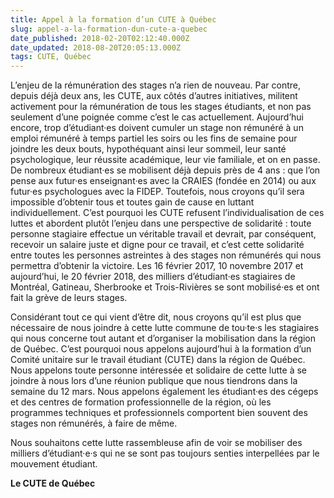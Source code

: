```yaml
---
title: Appel à la formation d’un CUTE à Québec
slug: appel-a-la-formation-dun-cute-a-quebec
date_published: 2018-02-20T02:12:40.000Z
date_updated: 2018-08-20T20:05:13.000Z
tags: CUTE, Québec
---
```


L’enjeu de la rémunération des stages n’a rien de nouveau. Par contre, depuis déjà deux ans, les CUTE, aux côtés d’autres initiatives, militent activement pour la rémunération de tous les stages étudiants, et non pas seulement d’une poignée comme c’est le cas actuellement. Aujourd’hui encore, trop d’étudiant·es doivent cumuler un stage non rémunéré à un emploi rémunéré à temps partiel les soirs ou les fins de semaine pour joindre les deux bouts, hypothéquant ainsi leur sommeil, leur santé psychologique, leur réussite académique, leur vie familiale, et on en passe. De nombreux étudiant·es se mobilisent déjà depuis près de 4 ans : que l’on pense aux futur·es enseignant·es avec la CRAIES (fondée en 2014) ou aux futur·es psychologues avec la FIDEP. Toutefois, nous croyons qu’il sera impossible d’obtenir tous et toutes gain de cause en luttant individuellement. C’est pourquoi les CUTE refusent l’individualisation de ces luttes et abordent plutôt l’enjeu dans une perspective de solidarité : toute personne stagiaire effectue un véritable travail et devrait, par conséquent, recevoir un salaire juste et digne pour ce travail, et c’est cette solidarité entre toutes les personnes astreintes à des stages non rémunérés qui nous permettra d’obtenir la victoire. Les 16 février 2017, 10 novembre 2017 et aujourd’hui, le 20 février 2018, des milliers d’étudiant·es stagiaires de Montréal, Gatineau, Sherbrooke et Trois-Rivières se sont mobilisé·es et ont fait la grève de leurs stages.

Considérant tout ce qui vient d’être dit, nous croyons qu’il est plus que nécessaire de nous joindre à cette lutte commune de tou·te·s les stagiaires qui nous concerne tout autant et d’organiser la mobilisation dans la région de Québec. C’est pourquoi nous appelons aujourd’hui à la formation d’un Comité unitaire sur le travail étudiant (CUTE) dans la région de Québec. Nous appelons toute personne intéressée et solidaire de cette lutte à se joindre à nous lors d’une réunion publique que nous tiendrons dans la semaine du 12 mars. Nous appelons également les étudiant·es des cégeps et des centres de formation professionnelle de la région, où les programmes techniques et professionnels comportent bien souvent des stages non rémunérés, à faire de même.

Nous souhaitons cette lutte rassembleuse afin de voir se mobiliser des milliers d’étudiant·e·s qui ne se sont pas toujours senties interpellées par le mouvement étudiant.

**Le CUTE de Québec**
